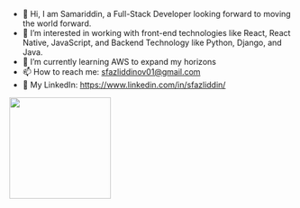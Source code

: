 - 👋 Hi, I am Samariddin, a Full-Stack Developer looking forward to moving the world forward.
- 👀 I’m interested in working with front-end technologies like React, React Native, JavaScript, and Backend Technology like Python, Django, and Java.
- 🌱 I’m currently learning AWS to expand my horizons
- 📫 How to reach me: sfazliddinov01@gmail.com
- :link: My LinkedIn: https://www.linkedin.com/in/sfazliddin/

<img height="180em" src="https://github-readme-stats.vercel.app/api?username=sfazliddin&show_icons=true&hide_border=true&&count_private=true&include_all_commits=true" />


<!---
sfazliddin/sfazliddin is a ✨ special ✨ repository because its `README.md` (this file) appears on your GitHub profile.
You can click the Preview link to take a look at your changes.
--->
